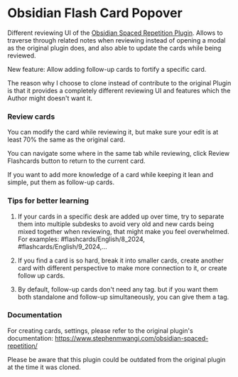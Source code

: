 # Obsidian Flash Card Popover
Different reviewing UI of the [Obsidian Spaced Repetition Plugin](https://github.com/st3v3nmw/obsidian-spaced-repetition/). Allows to traverse through related notes when reviewing instead of opening a modal as the original plugin does, and also able to update the cards while being reviewed.

New feature: Allow adding follow-up cards to fortify a specific card.

The reason why I choose to clone instead of contribute to the original Plugin is that it provides a completely different reviewing UI and features which the Author might doesn't want it.

### Review cards
You can modify the card while reviewing it, but make sure your edit is at least 70% the same as the original card.

You can navigate some where in the same tab while reviewing, click Review Flashcards button to return to the current card.

If you want to add more knowledge of a card while keeping it lean and simple, put them as follow-up cards.

### Tips for better learning
1. If your cards in a specific desk are added up over time, try to separate them into multiple subdesks to avoid very old and new cards being mixed together when reviewing, that might make you feel overwhelmed. For examples: #flashcards/English/8_2024, #flashcards/English/9_2024,...

2. If you find a card is so hard, break it into smaller cards, create another card with different perspective to make more connection to it, or create follow up cards.

3. By default, follow-up cards don't need any tag. but if you want them both standalone and follow-up simultaneously, you can give them a tag.


### Documentation
For creating cards, settings, please refer to the original plugin's documentation: https://www.stephenmwangi.com/obsidian-spaced-repetition/

Please be aware that this plugin could be outdated from the original plugin at the time it was cloned.
